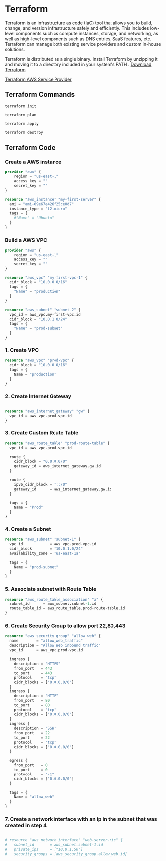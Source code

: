 # Terraform

Terraform is an infrastructure as code (IaC) tool that allows you to build, change, and version infrastructure safely and efficiently. This includes low-level components such as compute instances, storage, and networking, as well as high-level components such as DNS entries, SaaS features, etc. Terraform can manage both existing service providers and custom in-house solutions.

Terraform is distributed as a single binary. Install Terraform by unzipping it and moving it to a directory included in your system's PATH .
[Download Terraform](https://www.terraform.io/downloads.html) 

[Terraform AWS Service Provider](https://registry.terraform.io/providers/hashicorp/aws/latest)


## Terraform Commands

```
terraform init
```

```
terraform plan
```

```
terraform apply
```

```
terraform destroy
```

## Terraform Code

###  Create a AWS instance 

```terraform
provider "aws" {
    region = "us-east-1"
    access_key = ""
    secret_key = ""
}

resource "aws_instance" "my-first-server" {
  ami = "ami-09e67e426f25ce0d7"
  instance_type = "t2.micro"
  tags = {
    #"Name" = "Ubuntu"
  }
}

```

### Build a AWS VPC

```terraform
provider "aws" {
    region = "us-east-1"
    access_key = ""
    secret_key = ""
}

resource "aws_vpc" "my-first-vpc-1" {
  cidr_block = "10.0.0.0/16"
  tags = {
    "Name" = "production"
  }
}

resource "aws_subnet" "subnet-2" {
  vpc_id = aws_vpc.my-first-vpc.id
  cidr_block = "10.0.1.0/24"
  tags = {
    "Name" = "prod-subnet"
  }
}


```


### 1. Create VPC

```terraform
resource "aws_vpc" "prod-vpc" {
  cidr_block = "10.0.0.0/16"
  tags = {
    Name = "production"
  }
}

```

### 2. Create Internet Gateway

```terraform

resource "aws_internet_gateway" "gw" {
  vpc_id = aws_vpc.prod-vpc.id
}
```

### 3. Create Custom Route Table

```terraform
resource "aws_route_table" "prod-route-table" {
  vpc_id = aws_vpc.prod-vpc.id

  route {
    cidr_block = "0.0.0.0/0"
    gateway_id = aws_internet_gateway.gw.id
  }

  route {
    ipv6_cidr_block = "::/0"
    gateway_id      = aws_internet_gateway.gw.id
  }

  tags = {
    Name = "Prod"
  }
}
```

### 4. Create a Subnet 

```terraform
resource "aws_subnet" "subnet-1" {
  vpc_id            = aws_vpc.prod-vpc.id
  cidr_block        = "10.0.1.0/24"
  availability_zone = "us-east-1a"

  tags = {
    Name = "prod-subnet"
  }
}
```

### 5. Associate subnet with Route Table

```terraform
resource "aws_route_table_association" "a" {
  subnet_id      = aws_subnet.subnet-1.id
  route_table_id = aws_route_table.prod-route-table.id
}
```



### 6. Create Security Group to allow port 22,80,443

```terraform
resource "aws_security_group" "allow_web" {
  name        = "allow_web_traffic"
  description = "Allow Web inbound traffic"
  vpc_id      = aws_vpc.prod-vpc.id

  ingress {
    description = "HTTPS"
    from_port   = 443
    to_port     = 443
    protocol    = "tcp"
    cidr_blocks = ["0.0.0.0/0"]
  }
  ingress {
    description = "HTTP"
    from_port   = 80
    to_port     = 80
    protocol    = "tcp"
    cidr_blocks = ["0.0.0.0/0"]
  }
  ingress {
    description = "SSH"
    from_port   = 22
    to_port     = 22
    protocol    = "tcp"
    cidr_blocks = ["0.0.0.0/0"]
  }

  egress {
    from_port   = 0
    to_port     = 0
    protocol    = "-1"
    cidr_blocks = ["0.0.0.0/0"]
  }

  tags = {
    Name = "allow_web"
  }
}

```

### 7. Create a network interface with an ip in the subnet that was created in step 4

```terraform

# resource "aws_network_interface" "web-server-nic" {
#   subnet_id       = aws_subnet.subnet-1.id
#   private_ips     = ["10.0.1.50"]
#   security_groups = [aws_security_group.allow_web.id]
```
